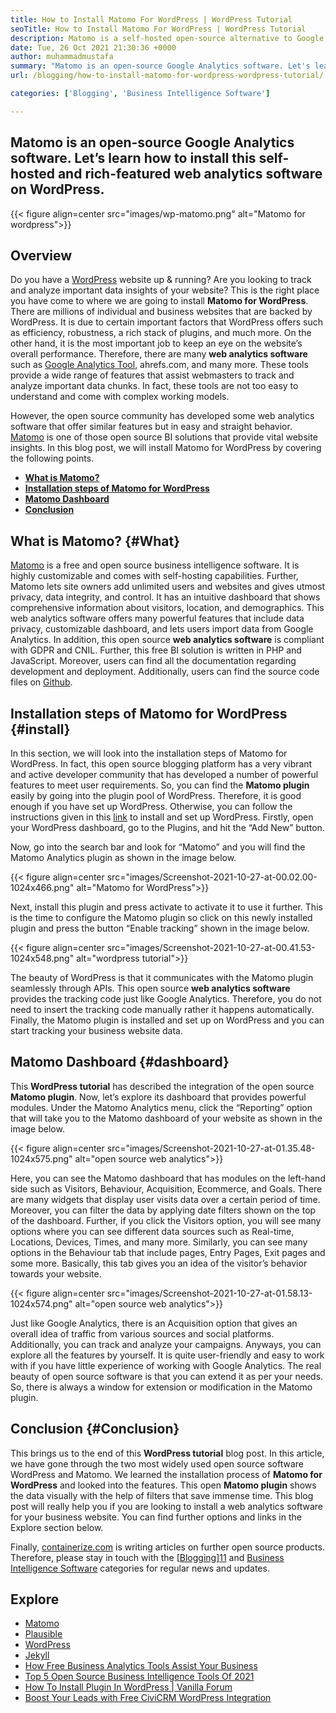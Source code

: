 ```yaml
---
title: How to Install Matomo For WordPress | WordPress Tutorial
seoTitle: How to Install Matomo For WordPress | WordPress Tutorial
description: Matomo is a self-hosted open-source alternative to Google Analytics. Let’s learn how to install this rich-featured web analytics software on WordPress.
date: Tue, 26 Oct 2021 21:30:36 +0000
author: muhammadmustafa
summary: "Matomo is an open-source Google Analytics software. Let's learn how to install this self-hosted and rich-featured web analytics software on WordPress."
url: /blogging/how-to-install-matomo-for-wordpress-wordpress-tutorial/

categories: ['Blogging', 'Business Intelligence Software']

---
```

## Matomo is an open-source Google Analytics software. Let’s learn how to install this self-hosted and rich-featured web analytics software on WordPress.

{{< figure align=center src="images/wp-matomo.png" alt="Matomo for wordpress">}}  

## Overview

Do you have a [WordPress][1] website up & running? Are you looking to track and analyze important data insights of your website? This is the right place you have come to where we are going to install **Matomo for WordPress**. There are millions of individual and business websites that are backed by WordPress. It is due to certain important factors that WordPress offers such as efficiency, robustness, a rich stack of plugins, and much more. On the other hand, it is the most important job to keep an eye on the website’s overall performance. Therefore, there are many **web analytics software** such as [Google Analytics Tool][2], ahrefs.com, and many more. These tools provide a wide range of features that assist webmasters to track and analyze important data chunks. In fact, these tools are not too easy to understand and come with complex working models. 

However, the open source community has developed some web analytics software that offer similar features but in easy and straight behavior. [Matomo][3] is one of those open source BI solutions that provide vital website insights. In this blog post, we will install Matomo for WordPress by covering the following points.

  * **[What is Matomo?][4]**
  * **[Installation steps of Matomo for WordPress][5]**
  * **[Matomo Dashboard][6]** 
  * **[Conclusion][7]**

## What is Matomo? {#What}

[Matomo][3] is a free and open source business intelligence software. It is highly customizable and comes with self-hosting capabilities. Further, Matomo lets site owners add unlimited users and websites and gives utmost privacy, data integrity, and control. It has an intuitive dashboard that shows comprehensive information about visitors, location, and demographics. This web analytics software offers many powerful features that include data privacy, customizable dashboard, and lets users import data from Google Analytics. In addition, this open source **web analytics software** is compliant with GDPR and CNIL. Further, this free BI solution is written in PHP and JavaScript. Moreover, users can find all the documentation regarding development and deployment. Additionally, users can find the source code files on [Github][8].

## Installation steps of Matomo for WordPress {#install}

In this section, we will look into the installation steps of Matomo for WordPress. In fact, this open source blogging platform has a very vibrant and active developer community that has developed a number of powerful features to meet user requirements. So, you can find the **Matomo plugin** easily by going into the plugin pool of WordPress. Therefore, it is good enough if you have set up WordPress. Otherwise, you can follow the instructions given in this [link][1] to install and set up WordPress. Firstly, open your WordPress dashboard, go to the Plugins, and hit the “Add New” button. 

Now, go into the search bar and look for “Matomo” and you will find the Matomo Analytics plugin as shown in the image below. 

{{< figure align=center src="images/Screenshot-2021-10-27-at-00.02.00-1024x466.png" alt="Matomo for WordPress">}}  

Next, install this plugin and press activate to activate it to use it further. This is the time to configure the Matomo plugin so click on this newly installed plugin and press the button “Enable tracking” shown in the image below.

{{< figure align=center src="images/Screenshot-2021-10-27-at-00.41.53-1024x548.png" alt="wordpress tutorial">}}  

The beauty of WordPress is that it communicates with the Matomo plugin seamlessly through APIs. This open source **web analytics software** provides the tracking code just like Google Analytics. Therefore, you do not need to insert the tracking code manually rather it happens automatically. Finally, the Matomo plugin is installed and set up on WordPress and you can start tracking your business website data.

## **Matomo Dashboard** {#dashboard}

This **WordPress tutorial** has described the integration of the open source **Matomo plugin**. Now, let’s explore its dashboard that provides powerful modules. Under the Matomo Analytics menu, click the “Reporting” option that will take you to the Matomo dashboard of your website as shown in the image below. 

{{< figure align=center src="images/Screenshot-2021-10-27-at-01.35.48-1024x575.png" alt="open source web analytics">}}  

Here, you can see the Matomo dashboard that has modules on the left-hand side such as Visitors, Behaviour, Acquisition, Ecommerce, and Goals. There are many widgets that display user visits data over a certain period of time. Moreover, you can filter the data by applying date filters shown on the top of the dashboard. Further, if you click the Visitors option, you will see many options where you can see different data sources such as Real-time, Locations, Devices, Times, and many more. Similarly, you can see many options in the Behaviour tab that include pages, Entry Pages, Exit pages and some more. Basically, this tab gives you an idea of the visitor’s behavior towards your website.

{{< figure align=center src="images/Screenshot-2021-10-27-at-01.58.13-1024x574.png" alt="open source web analytics">}}  

Just like Google Analytics, there is an Acquisition option that gives an overall idea of traffic from various sources and social platforms. Additionally, you can track and analyze your campaigns. Anyways, you can explore all the features by yourself. It is quite user-friendly and easy to work with if you have little experience of working with Google Analytics. The real beauty of open source software is that you can extend it as per your needs. So, there is always a window for extension or modification in the Matomo plugin.

## Conclusion {#Conclusion}

This brings us to the end of this **WordPress tutorial** blog post. In this article, we have gone through the two most widely used open source software WordPress and Matomo. We learned the installation process of **Matomo for WordPress** and looked into the features. This open **Matomo plugin** shows the data visually with the help of filters that save immense time. This blog post will really help you if you are looking to install a web analytics software for your business website. You can find further options and links in the Explore section below. 

Finally, [containerize.com][9] is writing articles on further open source products. Therefore, please stay in touch with the [[Blogging][10]][11] and [Business Intelligence Software][12] categories for regular news and updates.

## Explore

  * [Matomo][3]
  * [Plausible][13]
  * [WordPress][1]
  * [Jekyll][14]
  * [How Free Business Analytics Tools Assist Your Business][15]
  * [Top 5 Open Source Business Intelligence Tools Of 2021][16]
  * [How To Install Plugin In WordPress | Vanilla Forum][17]
  * [Boost Your Leads with Free CiviCRM WordPress Integration][18]

 [1]: https://products.containerize.com/blogging/wordpress/
 [2]: https://analytics.google.com/analytics/web/
 [3]: https://products.containerize.com/business-intelligence/matomo
 [4]: #What
 [5]: #install
 [6]: #dashboard
 [7]: #Conclusion
 [8]: https://github.com/matomo-org/matomo
 [9]: https://www.containerize.com/
 [10]: https://products.containerize.com/blogging/
 [11]: https://products.containerize.com/healthcare-technologies/
 [12]: https://products.containerize.com/business-intelligence/
 [13]: https://products.containerize.com/business-intelligence/plausible
 [14]: https://products.containerize.com/blogging/jekyll/
 [15]: https://blog.containerize.com/2021/03/12/how-free-business-analytics-tools-assist-your-business/
 [16]: https://blog.containerize.com/business-intelligence-software/top-5-open-source-business-intelligence-solutions-of-2021/

 [17]: https://blog.containerize.com/blogging/how-to-a-install-plugin-in-wordpress-vanilla-forum/

 [18]: https://blog.containerize.com/blogging/civicrm-wordpress-integration-wordpress-tutorial/